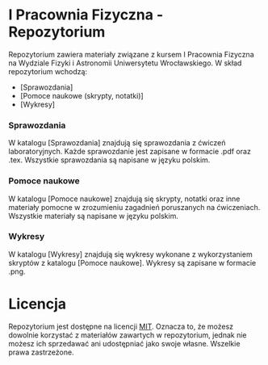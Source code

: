# I Pracownia Fizyczna - Repozytorium
Repozytorium zawiera materiały związane z kursem I Pracownia Fizyczna na Wydziale Fizyki i Astronomii Uniwersytetu Wrocławskiego.
W skład repozytorium wchodzą:
- [Sprawozdania]
- [Pomoce naukowe (skrypty, notatki)]
- [Wykresy]

### Sprawozdania
W katalogu [Sprawozdania] znajdują się sprawozdania z ćwiczeń laboratoryjnych. Każde sprawozdanie jest zapisane w formacie .pdf oraz .tex. Wszystkie sprawozdania są napisane w języku polskim.

### Pomoce naukowe
W katalogu [Pomoce naukowe] znajdują się skrypty, notatki oraz inne materiały pomocne w zrozumieniu zagadnień poruszanych na ćwiczeniach. Wszystkie materiały są napisane w języku polskim.

### Wykresy
W katalogu [Wykresy] znajdują się wykresy wykonane z wykorzystaniem skryptów z katalogu [Pomoce naukowe]. Wykresy są zapisane w formacie .png.

# Licencja
Repozytorium jest dostępne na licencji [MIT](https://opensource.org/licenses/MIT). Oznacza to, że możesz dowolnie korzystać z materiałów zawartych w repozytorium, jednak nie możesz ich sprzedawać ani udostępniać jako swoje własne. Wszelkie prawa zastrzeżone.
